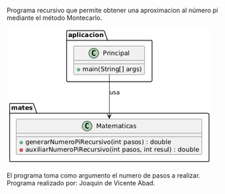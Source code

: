 Programa recursivo que permite obtener una aproximacion al número pi mediante el método Montecarlo. <br>


![DiagramaUML](imagenes/UML.png)

El programa toma como argumento el numero de pasos a realizar. <br>
Programa realizado por: Joaquin de Vicente Abad.
